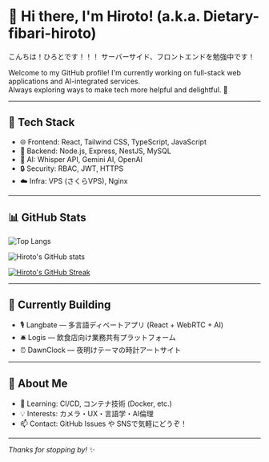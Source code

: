 # 🌟 Hi there, I'm Hiroto! (a.k.a. Dietary-fibari-hiroto)

こんちは！ひろとです！！！
サーバーサイド、フロントエンドを勉強中です！

Welcome to my GitHub profile! I'm currently working on full-stack web applications and AI-integrated services.  
Always exploring ways to make tech more helpful and delightful. 🚀

---

## 🔧 Tech Stack
- 🌐 Frontend: React, Tailwind CSS, TypeScript, JavaScript
- 🔩 Backend: Node.js, Express, NestJS, MySQL
- 🧠 AI: Whisper API, Gemini AI, OpenAI
- 🔒 Security: RBAC, JWT, HTTPS
- ☁️ Infra: VPS (さくらVPS), Nginx

---

## 📊 GitHub Stats

![Top Langs](https://github-readme-stats.vercel.app/api/top-langs/?username=Dietary-fibari-hiroto&layout=compact&langs_count=8)

![Hiroto's GitHub stats](https://github-readme-stats.vercel.app/api?username=Dietary-fibari-hiroto&show_icons=true&theme=tokyonight)

[![Hiroto's GitHub Streak](https://streak-stats.demolab.com?user=Dietary-fibari-hiroto&theme=tokyonight)](https://git.io/streak-stats)

---

## 🧩 Currently Building

- 🎙️ Langbate — 多言語ディベートアプリ (React + WebRTC + AI)
- 🛎️ Logis — 飲食店向け業務共有プラットフォーム
- ⏰ DawnClock — 夜明けテーマの時計アートサイト

---

## 📝 About Me

- 🏫 Learning: CI/CD, コンテナ技術 (Docker, etc.)
- 💡 Interests: カメラ・UX・言語学・AI倫理
- 📫 Contact: GitHub Issues や SNSで気軽にどうぞ！

---

_Thanks for stopping by!_ ✨
